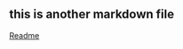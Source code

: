 ## this is another markdown file
[Readme](https://github.com/Quincey-Zeng/PE-homework/blob/main/README.md)
